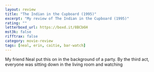 ```yaml
---
layout: review
title: "The Indian in the Cupboard (1995)"
excerpt: "My review of The Indian in the Cupboard (1995)"
rating: ""
letterboxd_url: https://boxd.it/8BCb6H
mst3k: false
rifftrax: false
category: movie-review
tags: [neal, erin, caitie, bar-watch]
---
```


My friend Neal put this on in the background of a party. By the third act, everyone was sitting down in the living room and watching
